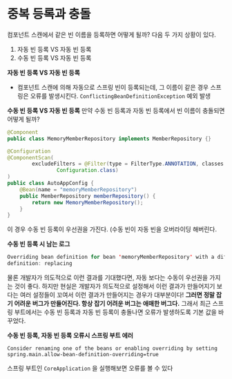# 중복 등록과 충돌

컴포넌트 스캔에서 같은 빈 이름을 등록하면 어떻게 될까?
다음 두 가지 상황이 있다.

1. 자동 빈 등록 VS 자동 빈 등록
2. 수동 빈 등록 VS 자동 빈 등록

**자동 빈 등록 VS 자동 빈 등록**
- 컴포넌트 스캔에 의해 자동으로 스프링 빈이 등록되는데, 그 이름이 같은 경우 스프링은 오류를 발생시킨다.
  `ConflictingBeanDefinitionException` 예외 발생

**수동 빈 등록 VS 자동 빈 등록**
만약 수동 빈 등록과 자동 빈 등록에서 빈 이름이 충돌되면 어떻게 될까?

```java
@Component
public class MemoryMemberRepository implements MemberRepository {}
```

```java
@Configuration
@ComponentScan(
        excludeFilters = @Filter(type = FilterType.ANNOTATION, classes =
                Configuration.class)
)
public class AutoAppConfig {
    @Bean(name = "memoryMemberRepository")
    public MemberRepository memberRepository() {
        return new MemoryMemberRepository();
    }
}
```

이 경우 수동 빈 등록이 우선권을 가진다.
(수동 빈이 자동 빈을 오버라이딩 해버린다.

**수동 빈 등록 시 남는 로그**

```java
Overriding bean definition for bean 'memoryMemberRepository' with a different 
definition: replacing
```

물론 개발자가 의도적으로 이런 결과를 기대했다면, 자동 보다는 수동이 우선권을 가지는 것이 좋다. 하지만
현실은 개발자가 의도적으로 설정해서 이런 결과가 만들어지기 보다는 여러 설정들이 꼬여서 이런 결과가
만들어지는 경우가 대부분이다!
**그러면 정말 잡기 어려운 버그가 만들어진다. 항상 잡기 어려운 버그는 애매한 버그다.**
그래서 최근 스프링 부트에서는 수동 빈 등록과 자동 빈 등록이 충돌나면 오류가 발생하도록 기본 값을
바꾸었다.

**수동 빈 등록, 자동 빈 등록 오류시 스프링 부트 에러**
```
Consider renaming one of the beans or enabling overriding by setting
spring.main.allow-bean-definition-overriding=true
```
스프링 부트인 `CoreApplication` 을 실행해보면 오류를 볼 수 있다
